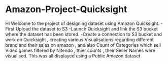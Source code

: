# Amazon-Project-Quicksight

Hi Welcome to the project of designing dataset using Amazon Quicksight.
-First Upload the dataset to S3
-Launch Quicksight and link the S3 bucket where the dataset has been stored.
-Create a connection to S3 bucket and work on Quicksight , creating various Visualisations regarding different brand and their sales on amazon , and also Count of Categories which sell Video games filtered by Nitendo , thier counts , their Seller Names were visualised.
This was all displayed using a Public Amazon dataset
